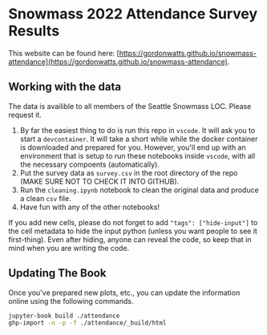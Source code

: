 # Snowmass 2022 Attendance Survey Results

This website can be found here: [https://gordonwatts.github.io/snowmass-attendance](https://gordonwatts.github.io/snowmass-attendance).

## Working with the data

The data is availible to all members of the Seattle Snowmass LOC. Please request it.

1. By far the easiest thing to do is run this repo in `vscode`. It will ask you to start a `devcontainer`. It will take a short while while the docker container is downloaded and prepared for you. However, you'll end up with an environment that is setup to run these notebooks inside `vscode`, with all the necessary compoents (automatically).
1. Put the survey data as `survey.csv` in the root directory of the repo (MAKE SURE NOT TO CHECK IT INTO GITHUB).
1. Run the `cleaning.ipynb` notebook to clean the original data and produce a clean `csv` file.
1. Have fun with any of the other notebooks!

If you add new cells, please do not forget to add `"tags": ["hide-input"]` to the cell metadata to hide the input python (unless you want people to see it first-thing). Even after hiding, anyone can reveal the code, so keep that in mind when you are writing the code.

## Updating The Book

Once you've prepared new plots, etc., you can update the information online using the following commands.

```bash
jupyter-book build ./attendance
ghp-import -n -p -f ./attendance/_build/html
```
